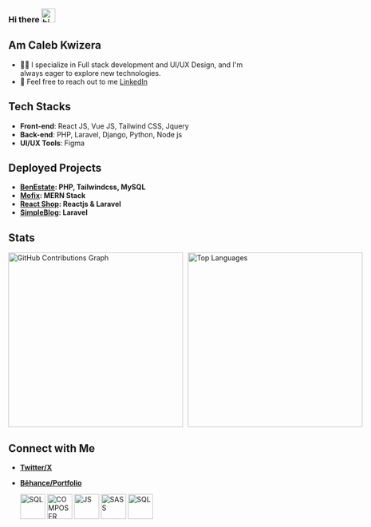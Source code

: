 ### Hi there <img src="https://user-images.githubusercontent.com/1303154/88677602-1635ba80-d120-11ea-84d8-d263ba5fc3c0.gif" width="28px" alt="hi">
## Am Caleb Kwizera
- 👨‍💻 I specialize in Full stack development and UI/UX Design, and I'm always eager to explore new technologies.
- 💬 Feel free to reach out to me [LinkedIn](https://www.linkedin.com/in/kwizera-caleb-391716292/)

## Tech Stacks
- **Front-end**: React JS, Vue JS, Tailwind CSS, Jquery
- **Back-end**: PHP, Laravel, Django, Python, Node js
- **UI/UX Tools**: Figma
  
## Deployed Projects
- **[BenEstate](): PHP, Tailwindcss, MySQL**
- **[Mofix](mofix.vercel.app): MERN Stack**
- **[React Shop](): Reactjs & Laravel**
- **[SimpleBlog](https://designui.infinityfreeapp.com): Laravel**

## Stats
<div style="display: flex; gap: 10px;">
  <img src="https://github-readme-stats.vercel.app/api?username=KWIZERA-CALEB&show_icons=true&count_private=true&include_all_commits=true&theme=radical" style="width: 350px;" alt="GitHub Contributions Graph">
  <img src="https://github-readme-stats.vercel.app/api/top-langs/?username=KWIZERA-CALEB&layout=compact&theme=radical&card_width=445" style="width: 350px;" alt="Top Languages">
</div>

## Connect with Me
- **[Twitter/X](https://twitter.com/KwizeraCaleb)**
- **[Bēhance/Portfolio](https://www.behance.net/kwizeracaleb)**

   <img src="https://github.com/KWIZERA-CALEB/KWIZERA-CALEB/assets/146452204/ed7de1f5-bba1-4e55-ac2d-8e027b3debdc.png" alt="SQL" width="50" height="50"> <img src="https://github.com/KWIZERA-CALEB/KWIZERA-CALEB/assets/146452204/ff2182db-19fe-4213-abca-b1339c9224d4.png" alt="COMPOSER" width="50" height="50"> <img src="https://github.com/KWIZERA-CALEB/KWIZERA-CALEB/assets/146452204/b4e881fb-be16-4854-9ce5-feedc58ad067.png" alt="JS" width="50" height="50"> <img src="https://github.com/KWIZERA-CALEB/KWIZERA-CALEB/assets/146452204/5a435baa-4f73-4456-9643-c5742144e522.png" alt="SASS" width="50" height="50"> <img src="https://github.com/KWIZERA-CALEB/KWIZERA-CALEB/assets/146452204/b5efafbf-1e3e-461e-8181-1561909f2b15.png" alt="SQL" width="50" height="50">

  
 


